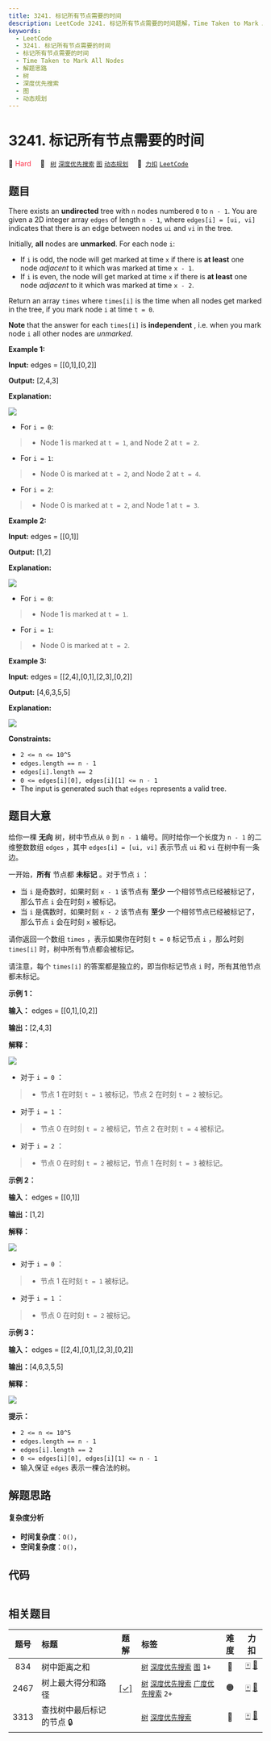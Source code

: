 ```yaml
---
title: 3241. 标记所有节点需要的时间
description: LeetCode 3241. 标记所有节点需要的时间题解，Time Taken to Mark All Nodes，包含解题思路、复杂度分析以及完整的 JavaScript 代码实现。
keywords:
  - LeetCode
  - 3241. 标记所有节点需要的时间
  - 标记所有节点需要的时间
  - Time Taken to Mark All Nodes
  - 解题思路
  - 树
  - 深度优先搜索
  - 图
  - 动态规划
---
```


# 3241. 标记所有节点需要的时间

🔴 <font color=#ff334b>Hard</font>&emsp; 🔖&ensp; [`树`](/tag/tree.md) [`深度优先搜索`](/tag/depth-first-search.md) [`图`](/tag/graph.md) [`动态规划`](/tag/dynamic-programming.md)&emsp; 🔗&ensp;[`力扣`](https://leetcode.cn/problems/time-taken-to-mark-all-nodes) [`LeetCode`](https://leetcode.com/problems/time-taken-to-mark-all-nodes)

## 题目

There exists an **undirected** tree with `n` nodes numbered `0` to `n - 1`.
You are given a 2D integer array `edges` of length `n - 1`, where `edges[i] =
[ui, vi]` indicates that there is an edge between nodes `ui` and `vi` in the
tree.

Initially, **all** nodes are **unmarked**. For each node `i`:

  * If `i` is odd, the node will get marked at time `x` if there is **at least** one node _adjacent_ to it which was marked at time `x - 1`.
  * If `i` is even, the node will get marked at time `x` if there is **at least** one node _adjacent_ to it which was marked at time `x - 2`.

Return an array `times` where `times[i]` is the time when all nodes get marked
in the tree, if you mark node `i` at time `t = 0`.

**Note** that the answer for each `times[i]` is **independent** , i.e. when
you mark node `i` all other nodes are _unmarked_.



**Example 1:**

**Input:** edges = [[0,1],[0,2]]

**Output:** [2,4,3]

**Explanation:**

![](https://assets.leetcode.com/uploads/2024/06/01/screenshot-2024-06-02-122236.png)

  * For `i = 0`: 
> 
> * Node 1 is marked at `t = 1`, and Node 2 at `t = 2`.
  * For `i = 1`: 
> 
> * Node 0 is marked at `t = 2`, and Node 2 at `t = 4`.
  * For `i = 2`: 
> 
> * Node 0 is marked at `t = 2`, and Node 1 at `t = 3`.

**Example 2:**

**Input:** edges = [[0,1]]

**Output:** [1,2]

**Explanation:**

![](https://assets.leetcode.com/uploads/2024/06/01/screenshot-2024-06-02-122249.png)

  * For `i = 0`: 
> 
> * Node 1 is marked at `t = 1`.
  * For `i = 1`: 
> 
> * Node 0 is marked at `t = 2`.

**Example 3:**

**Input:** edges = [[2,4],[0,1],[2,3],[0,2]]

**Output:** [4,6,3,5,5]

**Explanation:**

![](https://assets.leetcode.com/uploads/2024/06/03/screenshot-2024-06-03-210550.png)



**Constraints:**

  * `2 <= n <= 10^5`
  * `edges.length == n - 1`
  * `edges[i].length == 2`
  * `0 <= edges[i][0], edges[i][1] <= n - 1`
  * The input is generated such that `edges` represents a valid tree.


## 题目大意

给你一棵 **无向**  树，树中节点从 `0` 到 `n - 1` 编号。同时给你一个长度为 `n - 1` 的二维整数数组 `edges` ，其中
`edges[i] = [ui, vi]` 表示节点 `ui` 和 `vi` 在树中有一条边。

一开始，**所有**  节点都 **未标记**  。对于节点 `i` ：

  * 当 `i` 是奇数时，如果时刻 `x - 1` 该节点有 **至少**  一个相邻节点已经被标记了，那么节点 `i` 会在时刻 `x` 被标记。
  * 当 `i` 是偶数时，如果时刻 `x - 2` 该节点有 **至少**  一个相邻节点已经被标记了，那么节点 `i` 会在时刻 `x` 被标记。

请你返回一个数组 `times` ，表示如果你在时刻 `t = 0` 标记节点 `i` ，那么时刻 `times[i]` 时，树中所有节点都会被标记。

请注意，每个 `times[i]` 的答案都是独立的，即当你标记节点 `i` 时，所有其他节点都未标记。



**示例 1：**

**输入：** edges = [[0,1],[0,2]]

**输出：**[2,4,3]

**解释：**

![](https://assets.leetcode.com/uploads/2024/06/01/screenshot-2024-06-02-122236.png)

  * 对于 `i = 0` ： 
> 
> * 节点 1 在时刻 `t = 1` 被标记，节点 2 在时刻 `t = 2` 被标记。
  * 对于 `i = 1` ： 
> 
> * 节点 0 在时刻 `t = 2` 被标记，节点 2 在时刻 `t = 4` 被标记。
  * 对于 `i = 2` ： 
> 
> * 节点 0 在时刻 `t = 2` 被标记，节点 1 在时刻 `t = 3` 被标记。

**示例 2：**

**输入：** edges = [[0,1]]

**输出：**[1,2]

**解释：**

![](https://assets.leetcode.com/uploads/2024/06/01/screenshot-2024-06-02-122249.png)

  * 对于 `i = 0` ： 
> 
> * 节点 1 在时刻 `t = 1` 被标记。
  * 对于 `i = 1` ： 
> 
> * 节点 0 在时刻 `t = 2` 被标记。

**示例 3：**

**输入：** edges = [[2,4],[0,1],[2,3],[0,2]]

**输出：**[4,6,3,5,5]

**解释：**

![](https://assets.leetcode.com/uploads/2024/06/03/screenshot-2024-06-03-210550.png)



**提示：**

  * `2 <= n <= 10^5`
  * `edges.length == n - 1`
  * `edges[i].length == 2`
  * `0 <= edges[i][0], edges[i][1] <= n - 1`
  * 输入保证 `edges` 表示一棵合法的树。


## 解题思路

#### 复杂度分析

- **时间复杂度**：`O()`，
- **空间复杂度**：`O()`，

## 代码

```javascript

```

## 相关题目

<!-- prettier-ignore -->
| 题号 | 标题 | 题解 | 标签 | 难度 | 力扣 |
| :------: | :------ | :------: | :------ | :------: | :------: |
| 834 | 树中距离之和 |  |  [`树`](/tag/tree.md) [`深度优先搜索`](/tag/depth-first-search.md) [`图`](/tag/graph.md) `1+` | 🔴 | [🀄️](https://leetcode.cn/problems/sum-of-distances-in-tree) [🔗](https://leetcode.com/problems/sum-of-distances-in-tree) |
| 2467 | 树上最大得分和路径 | [[✓]](/problem/2467.md) |  [`树`](/tag/tree.md) [`深度优先搜索`](/tag/depth-first-search.md) [`广度优先搜索`](/tag/breadth-first-search.md) `2+` | 🟠 | [🀄️](https://leetcode.cn/problems/most-profitable-path-in-a-tree) [🔗](https://leetcode.com/problems/most-profitable-path-in-a-tree) |
| 3313 | 查找树中最后标记的节点 🔒 |  |  [`树`](/tag/tree.md) [`深度优先搜索`](/tag/depth-first-search.md) | 🔴 | [🀄️](https://leetcode.cn/problems/find-the-last-marked-nodes-in-tree) [🔗](https://leetcode.com/problems/find-the-last-marked-nodes-in-tree) |